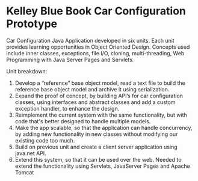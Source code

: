 # Kelley Blue Book Car Configuration Prototype
Car Configuration Java Application developed in six units.
Each unit provides learning opportunities in Object Oriented Design.
Concepts used include inner classes, exceptions, file I/O, cloning, multi-threading, Web
Programming with Java Server Pages and Servlets.

Unit breakdown:
1. Develop a “reference” base object model, read a text file to build the reference base
object model and archive it using serialization.
2. Expand the proof of concept, by building API’s for car configuration classes, using
interfaces and abstract classes and add a custom exception handler, to enhance the
design.
3. Reimplement the current system with the same functionality, but with code that's better
designed to handle multiple models.
4. Make the app scalable, so that the application can handle concurrency, by adding new
functionality in new classes without modifying our existing code too much.
5. Build on previous unit and create a client server application using java.net API.
6. Extend this system, so that it can be used over the web. Needed to extend the
functionality using Servlets, JavaServer Pages and Apache Tomcat
